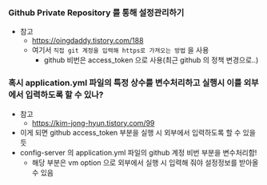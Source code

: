 ### Github Private Repository 를 통해 설정관리하기
* 참고
  * https://oingdaddy.tistory.com/188
  * 여기서 `직접 git 계정을 입력해 https로 가져오는 방법` 을 사용
    * github 비번은 access_token 으로 사용(최근 github 의 정책 변경으로..)
    
### 혹시 application.yml 파일의 특정 상수를 변수처리하고 실행시 이를 외부에서 입력하도록 할 수 있나?
* 참고
  * https://kim-jong-hyun.tistory.com/99
* 이게 되면 github access_token 부분을 실행 시 외부에서 입력하도록 할 수 있을듯
* config-server 의 application.yml 파일의 github 계정 비번 부분을 변수처리함!
  * 해당 부분은 vm option 으로 외부에서 실행 시 입력해 줘야 설정정보를 받아올 수 있음
  




